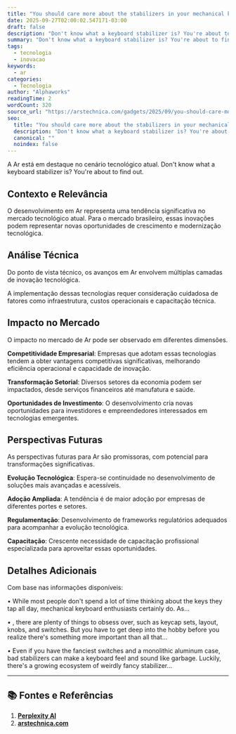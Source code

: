 ```yaml
---
title: "You should care more about the stabilizers in your mechanical keyboard—here’s why"
date: 2025-09-27T02:00:02.547171-03:00
draft: false
description: "Don't know what a keyboard stabilizer is? You're about to find out."
summary: "Don't know what a keyboard stabilizer is? You're about to find out."
tags:
  - tecnologia
  - inovacao
keywords:
  - ar
categories:
  - Tecnologia
author: "Alphaworks"
readingTime: 2
wordCount: 320
source_url: "https://arstechnica.com/gadgets/2025/09/you-should-care-more-about-the-stabilizers-in-your-mechanical-keyboard-heres-why/"
seo:
  title: "You should care more about the stabilizers in your mechanical keyboard—here’s why"
  description: "Don't know what a keyboard stabilizer is? You're about to find out."
  canonical: ""
  noindex: false
---
```


A Ar está em destaque no cenário tecnológico atual. Don't know what a keyboard stabilizer is? You're about to find out.

## Contexto e Relevância

O desenvolvimento em Ar representa uma tendência significativa no mercado tecnológico atual. Para o mercado brasileiro, essas inovações podem representar novas oportunidades de crescimento e modernização tecnológica.
## Análise Técnica

Do ponto de vista técnico, os avanços em Ar envolvem múltiplas camadas de inovação tecnológica.



A implementação dessas tecnologias requer consideração cuidadosa de fatores como infraestrutura, custos operacionais e capacitação técnica.
## Impacto no Mercado

O impacto no mercado de Ar pode ser observado em diferentes dimensões.

**Competitividade Empresarial**: Empresas que adotam essas tecnologias tendem a obter vantagens competitivas significativas, melhorando eficiência operacional e capacidade de inovação.

**Transformação Setorial**: Diversos setores da economia podem ser impactados, desde serviços financeiros até manufatura e saúde.

**Oportunidades de Investimento**: O desenvolvimento cria novas oportunidades para investidores e empreendedores interessados em tecnologias emergentes.


## Perspectivas Futuras

As perspectivas futuras para Ar são promissoras, com potencial para transformações significativas.

**Evolução Tecnológica**: Espera-se continuidade no desenvolvimento de soluções mais avançadas e acessíveis.

**Adoção Ampliada**: A tendência é de maior adoção por empresas de diferentes portes e setores.

**Regulamentação**: Desenvolvimento de frameworks regulatórios adequados para acompanhar a evolução tecnológica.

**Capacitação**: Crescente necessidade de capacitação profissional especializada para aproveitar essas oportunidades.
## Detalhes Adicionais

Com base nas informações disponíveis:

• While most people don't spend a lot of time thinking about the keys they tap all day, mechanical keyboard enthusiasts certainly do. As...

• , there are plenty of things to obsess over, such as keycap sets, layout, knobs, and switches. But you have to get deep into the hobby before you realize there's something more important than all that...

• Even if you have the fanciest switches and a monolithic aluminum case, bad stabilizers can make a keyboard feel and sound like garbage. Luckily, there's a growing ecosystem of weirdly fancy stabilizer...



---

## 📚 Fontes e Referências

1. **[Perplexity AI](https://www.perplexity.ai/)**
2. **[arstechnica.com](https://arstechnica.com/gadgets/2025/09/you-should-care-more-about-the-stabilizers-in-your-mechanical-keyboard-heres-why/)**
